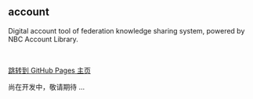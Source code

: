 account
-------

Digital account tool of federation knowledge sharing system, powered by NBC Account Library.

&nbsp;

[跳转到 GitHub Pages 主页](https://www.fn-share.com/github_bridge?path=index.html)

尚在开发中，敬请期待 ...
